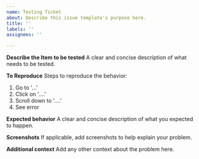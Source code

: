 ```yaml
---
name: Testing Ticket
about: Describe this issue template's purpose here.
title: ''
labels: ''
assignees: ''

---
```


**Describe the Item to be tested**
A clear and concise description of what needs to be tested.

**To Reproduce**
Steps to reproduce the behavior:
1. Go to '...'
2. Click on '....'
3. Scroll down to '....'
4. See error

**Expected behavior**
A clear and concise description of what you expected to happen.

**Screenshots**
If applicable, add screenshots to help explain your problem.

**Additional context**
Add any other context about the problem here.
